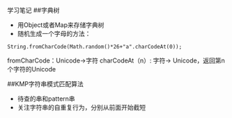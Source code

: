 学习笔记
##字典树
- 用Object或者Map来存储字典树
- 随机生成一个字母的方法：

`String.fromCharCode(Math.random()*26+"a".charCodeAt(0));`

fromCharCode：Unicode->字符
charCodeAt（n）: 字符-> Unicode，返回第n个字符的Unicode

##KMP字符串模式匹配算法
- 待查的串和pattern串
- 关注字符串的自重复行为，分别从前面开始截短